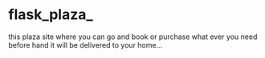 # flask_plaza_

this  plaza site where you can go and book or purchase what ever you need before hand it will be delivered to your home...
